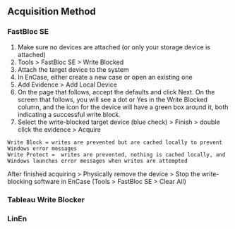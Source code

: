 ## Acquisition Method

### FastBloc SE

1. Make sure no devices are attached (or only your storage device is attached)
2. Tools > FastBloc SE > Write Blocked
3. Attach the target device to the system
4. In EnCase, either create a new case or open an existing one
5.  Add Evidence > Add Local Device
6. On the page that follows, accept the defaults and click Next. On the screen that follows, you will see a dot or Yes in the Write Blocked column, and the icon for the device will have a green box around it, both indicating a successful write block.
7. Select the write-blocked target device (blue check) > Finish > double click the evidence > Acquire

```
Write Block = writes are prevented but are cached locally to prevent Windows error messages
Write Protect =  writes are prevented, nothing is cached locally, and Windows launches error messages when writes are attempted

```

After finished acquiring > Physically remove the device > Stop the write-blocking software in EnCase (Tools > FastBloc SE > Clear All)


### Tableau Write Blocker


### LinEn

